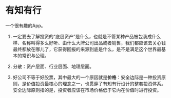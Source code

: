 # 有知有行

一个很有趣的App。

1. 一定要去了解投资的“底层资产”是什么，也就是不管某种产品被包装成什么样、名称叫得多么好听、由什么大牌公司出品或者销售，我们都应该去关心钱最终都放在哪儿了，它获得回报的来源到底是什么，是不是满足这个世界最基本的常识与公理。

2. 分散：资产层面、行业层面、地理层面。

3. 好公司不等于好股票，其中最大的一个原因就是**价格**：安全边际是一种投资原则，是价值投资最核心的理念之一，也贯穿了有知有行设计的整套投资体系。安全边际原则指的是，投资者应该在市场价格低于它内在价值时进行投资。
